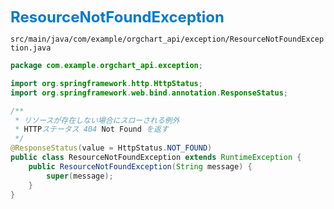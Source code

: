<span style="color: #007acc; font-weight: bold; font-size: 1.5rem;">ResourceNotFoundException</span>

`src/main/java/com/example/orgchart_api/exception/ResourceNotFoundException.java`

```java
package com.example.orgchart_api.exception;

import org.springframework.http.HttpStatus;
import org.springframework.web.bind.annotation.ResponseStatus;

/**
 * リソースが存在しない場合にスローされる例外
 * HTTPステータス 404 Not Found を返す
 */
@ResponseStatus(value = HttpStatus.NOT_FOUND)
public class ResourceNotFoundException extends RuntimeException {
    public ResourceNotFoundException(String message) {
        super(message);
    }
}

```
